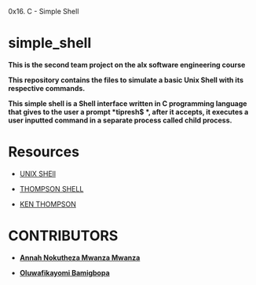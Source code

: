 0x16. C - Simple Shell
# simple_shell
<p> </p>
<strong>This is the second team project on the alx software engineering course</strong>

<p><strong>This repository contains the files to simulate a basic Unix Shell with its respective commands.

This simple shell is a Shell interface written in C programming language that gives to the user a prompt *tipresh$ *, after it accepts, it executes a user inputted command in a separate process called child process.</strong></p>
<p><h1>Resources</h1><p>

- [UNIX SHEll](https://en.m.wikipedia.org/wiki/Unix_shell)

- [THOMPSON SHELL](https://en.m.wikipedia.org/wiki/Thompson_shell)

- [KEN THOMPSON](https://en.m.wikipedia.org/wiki/Ken_Thompson)


<h1>CONTRIBUTORS</h1>
<strong>

- [Annah Nokutheza Mwanza Mwanza](https://github.com/AnnahNokutheza)

- [Oluwafikayomi Bamigbopa](https://github.com/faykey) 
</strong>
